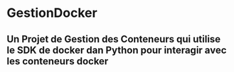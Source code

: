 # GestionDocker
## Un Projet de Gestion des Conteneurs qui utilise le SDK de docker dan Python pour interagir avec les conteneurs docker

